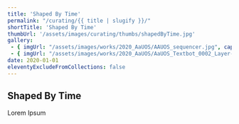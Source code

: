```yaml
---
title: 'Shaped By Time'
permalink: "/curating/{{ title | slugify }}/"
shortTitle: 'Shaped By Time'
thumbUrl: '/assets/images/curating/thumbs/shapedByTime.jpg'
gallery:
 - { imgUrl: "/assets/images/works/2020_AaUOS/AAUOS_sequencer.jpg", caption: "" }
 - { imgUrl: "/assets/images/works/2020_AaUOS/AaUOS_Textbot_0002_Layer-20.jpg", caption: "" }
date: 2020-01-01
eleventyExcludeFromCollections: false
---
```



<div class="Grid Grid--gutters Grid--full large-Grid--fit">
  <div class="Grid-cell">
    <div class='headerGroup'>
      <h2>Shaped By Time</h2>
      <p>Lorem Ipsum</p>
    </div>
  </div>
</div>